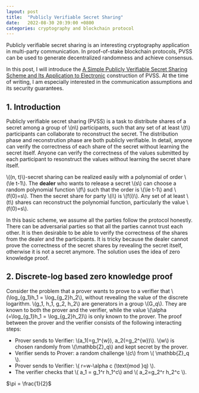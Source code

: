 ```yaml
---
layout: post
title:  "Publicly Verifiable Secret Sharing"
date:   2022-08-30 20:39:00 +0800
categories: cryptography and blockchain protocol
---
```


<script type="text/javascript"
  src="http://cdn.mathjax.org/mathjax/latest/MathJax.js?config=TeX-AMS-MML_HTMLorMML">
</script>

Publicly verifiable secret sharing is an interesting cryptography application in multi-party communication. In proof-of-stake blockchain protocols, PVSS can be used to generate decentralized randomness and achieve consensus. 

In this post, I will introduce the [A Simple Publicly Verifiable Secret Sharing Scheme and Its Application to Electronic](https://dl.acm.org/doi/10.5555/646764.703956) construction of PVSS. At the time of writing, I am especially interested in the communication assumptions and its security guarantees. 

## 1. Introduction
Publicly verifiable secret sharing (PVSS) is a task to distribute shares of a secret among a group of \\(n\\) participants, such that any set of at least \\(t\\) participants can collaborate to reconstruct the secret. The distribution phase and reconstrution phase are both publicly verifiable. In detail, anyone can verify the correctness of each share of the secret without learning the secret itself. Anyone can verify the correctness of the values submitted by each participant to resonstruct the values without learning the secret share itself. 

\\((n, t\)\\)-secret sharing can be realized easily with a polynomial of order \\(\le t-1\\).  The **dealer** who wants to release a secret \\(s\\) can choose a random polynomial function \\(f\\) such that the order is \\(\le t-1\\) and \\(f(0)=s\\). Then the secret share for party \\(i\\) is \\(f(i)\\). Any set of at least \\(t\\) shares can reconstruct the polynomial function, particularly the value \\(f(0)=s\\). 

In this basic scheme, we assume all the parties follow the protocol honestly. There can be adversarial parties so that all the parties cannot trust each other. It is then desirable to be able to verify the correctness of the shares from the dealer and the participants. It is tricky because the dealer cannot prove the correctness of the secret shares by revealing the secret itself, otherwise it is not a secret anymore. The solution uses the idea of zero knowledge proof. 

## 2. Discrete-log based zero knowledge proof

Consider the problem that a prover wants to prove to a verifier that \\(\log_{g_1}h_1 = \log_{g_2}h_2\\), without revealing the value of the discrete logarithm. \\(g_1, h_1, g_2, h_2\\) are generators in a group \\(G_q\\). They are known to both the prover and the verifier, while the value \\(\alpha (=\log_{g_1}h_1 = \log_{g_2}h_2)\\) is only known to the prover. The proof between the prover and the verifier consists of the following interacting steps: 
* Prover sends to Verifier: \\(a_1(=g_1^{w}), a_2(=g_2^{w})\\). \\(w\\) is chosen randomly from \\(\mathbb{Z}_q\\) and kept secret by the prover. 
* Verifier sends to Prover: a random challenge \\(c\\) from \\( \mathbb{Z}_q \\). 
* Prover sends to Verifier: \\( r=w-\alpha c (\text{mod }q) \\). 
* The verifier checks that \\( a_1 = g_1^r h_1^c\\) and \\( a_2=g_2^r h_2^c \\). 

$\pi = \frac{1}{2}$
